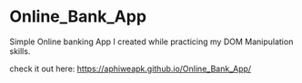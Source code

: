 # Online_Bank_App

Simple Online banking App I created while practicing my DOM Manipulation skills.

check it out here: https://aphiweapk.github.io/Online_Bank_App/
